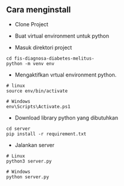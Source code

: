 ## Cara menginstall
- Clone Project

- Buat virtual environment untuk python
- Masuk direktori project
```
cd fis-diagnosa-diabetes-melitus-
python -m venv env
```
- Mengaktifkan vrtual environment python.
```
# linux
source env/bin/activate

# Windows
env\Scripts\Activate.ps1
```
- Download library python yang dibutuhkan
```
cd server
pip install -r requirement.txt
```
- Jalankan server
```
# Linux
python3 server.py

# Windows
python server.py
```

